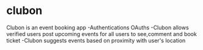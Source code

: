 # clubon
Clubon is an event booking app
-Authentications OAuths
-Clubon allows verified users post upcoming events for all users to see,comment and book ticket
-Clubon suggests events based on proximity with user's location
